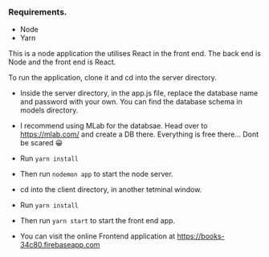 ### Requirements.

- Node
- Yarn

This is a node application the utilises React in the front end.
The back end is Node and the front end is React.

To run the application, clone it and cd into the server directory.

- Inside the server directory, in the app.js file, replace the database
  name and password with your own. You can find the database schema in
  models directory.

- I recommend using MLab for the databsae. Head over to https://mlab.com/ and create a DB there. Everything is free there... Dont be scared :grinning:

- Run `yarn install`
- Then run `nodemon app` to start the node server.

- cd into the client directory, in another tetminal window.
- Run `yarn install`
- Then run `yarn start` to start the front end app.
- You can visit the online Frontend application at https://books-34c80.firebaseapp.com
